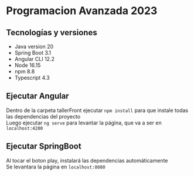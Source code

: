# Programacion Avanzada 2023

## Tecnologías y versiones
- Java version 20
- Spring Boot 3.1
- Angular CLI 12.2
- Node 16.15
- npm 8.8
- Typescript 4.3


## Ejecutar Angular
Dentro de la carpeta tallerFront ejecutar ```npm install``` para que instale todas las dependencias del proyecto<br>
Luego ejecutar ```ng serve``` para levantar la página, que va a ser en ```localhost:4200```

## Ejecutar SpringBoot
Al tocar el boton play, instalará las dependencias automáticamente<br>
Se levantara la página en ```localhost:8080```

